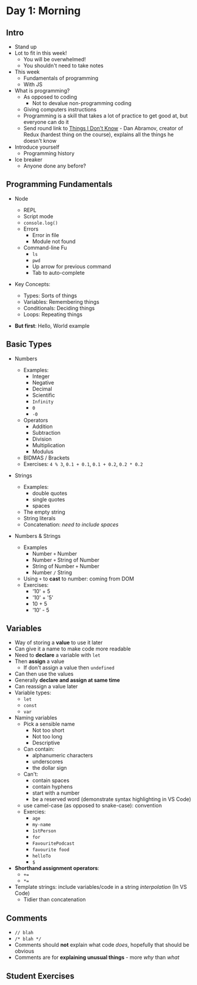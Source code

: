 # Day 1: Morning

## Intro

- Stand up
- Lot to fit in this week!
    - You will be overwhelmed!
    - You shouldn't need to take notes
- This week
    - Fundamentals of programming
    - With JS
- What is programming?
    - As opposed to coding
        - Not to devalue non-programming coding
    - Giving computers instructions
    - Programming is a skill that takes a lot of practice to get good at, but everyone can do it
    - Send round link to [Things I Don't Know](https://overreacted.io/things-i-dont-know-as-of-2018/) - Dan Abramov, creator of Redux (hardest thing on the course), explains all the things he doesn't know
- Introduce yourself
    - Programming history
- Ice breaker
    - Anyone done any before?


## Programming Fundamentals

- Node
    - REPL
    - Script mode
    - `console.log()`
    - Errors
        - Error in file
        - Module not found
    - Command-line Fu
        - `ls`
        - `pwd`
        - Up arrow for previous command
        - Tab to auto-complete

- Key Concepts:
    - Types: Sorts of things
    - Variables: Remembering things
    - Conditionals: Deciding things
    - Loops: Repeating things

- **But first**: Hello, World example



## Basic Types

- Numbers
    - Examples:
        - Integer
        - Negative
        - Decimal
        - Scientific
        - `Infinity`
        - `0`
        - `-0`
    - Operators
        - Addition
        - Subtraction
        - Division
        - Multiplication
        - Modulus
    - BIDMAS / Brackets
    - Exercises: `4 % 3`, `0.1 + 0.1`, `0.1 + 0.2`, `0.2 * 0.2`

- Strings
    - Examples:
        - double quotes
        - single quotes
        - spaces
    - The empty string
    - String literals
    - Concatenation: *need to include spaces*

- Numbers & Strings
    - Examples
        - Number `+` Number
        - Number `+` String of Number
        - String of Number `+` Number
        - Number `/` String
    - Using `+` to **cast** to number: coming from DOM
    - Exercises:
        - '10' + 5
        - '10' + '5'
        - 10 + 5
        - '10' - 5


## Variables

- Way of storing a **value** to use it later
- Can give it a name to make code more readable
- Need to **declare** a variable with `let`
- Then **assign** a value
    - If don't assign a value then `undefined`
- Can then use the values
- Generally **declare and assign at same time**
- Can reassign a value later
- Variable types:
    - `let`
    - `const`
    - `var`
- Naming variables
    - Pick a sensible name
        - Not too short
        - Not too long
        - Descriptive
    - Can contain:
        - alphanumeric characters
        - underscores
        - the dollar sign
    - Can't:
        - contain spaces
        - contain hyphens
        - start with a number
        - be a reserved word (demonstrate syntax highlighting in VS Code)
    - use camel-case (as opposed to snake-case): convention
    - Exercies:
        - `age`
        - `my-name`
        - `1stPerson`
        - `for`
        - `FavouritePodcast`
        - `favourite food`
        - `helloTo`
        - `$`
- **Shorthand assignment operators**:
    - `+=`
    - `*=`
- Template strings: include variables/code in a string *interpolation* (In VS Code)
    - Tidier than concatenation


## Comments

- `// blah`
- `/* blah */`
- Comments should **not** explain what code *does*, hopefully that should be obvious
- Comments are for **explaining unusual things** - more *why* than *what*


## **Student Exercises**
